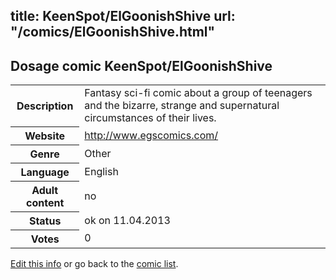 title: KeenSpot/ElGoonishShive
url: "/comics/ElGoonishShive.html"
---
Dosage comic KeenSpot/ElGoonishShive
-----------------------------------------

<table class="comicinfo">
<tr>
<th>Description</th><td>Fantasy sci-fi comic about a group of teenagers and the bizarre, strange and supernatural circumstances of their lives.</td>
</tr>
<tr>
<th>Website</th><td><a href="http://www.egscomics.com/">http://www.egscomics.com/</a></td>
</tr>
<tr>
<th>Genre</th><td>Other</td>
</tr>
<tr>
<th>Language</th><td>English</td>
</tr>
<tr>
<th>Adult content</th><td>no</td>
</tr>
<tr>
<th>Status</th><td>ok on 11.04.2013</td>
</tr>
<tr>
<th>Votes</th><td>0</div></td>
</tr>
</table>

[Edit this info](/comics/ElGoonishShive_edit.html) or go back to the [comic list](../comic-index.html).

